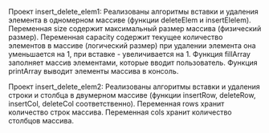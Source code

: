 Проект insert_delete_elem1: 
Реализованы алгоритмы вставки и удаления элемента в одномерном массиве (функции deleteElem и insertElelem). 
Переменная size содержит максимальный размер массива (физический размер). 
Переменная capacity содержит текущее количество элементов в массиве (логический размер) при удалении элемента она уменьшается на 1, при вставке - увеличивается на 1. 
Функция fillArray заполняет массив элементами, которые вводит пользователь. 
Функция printArray выводит элементы массива в консоль.

Проект insert_delete_elem2:
Реализованы алгоритмы вставки и удаления строки и столбца в двумерном массиве (функции insertRow, deleteRow, insertCol, deleteCol соответственно).
Переменная rows хранит количество строк массива. 
Переменная cols хранит количество столбцов массива.
